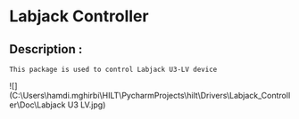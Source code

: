 # Labjack Controller

## Description : 

```
This package is used to control Labjack U3-LV device
```
![](C:\Users\hamdi.mghirbi\HILT\PycharmProjects\hilt\Drivers\Labjack_Controller\Doc\Labjack U3 LV.jpg)